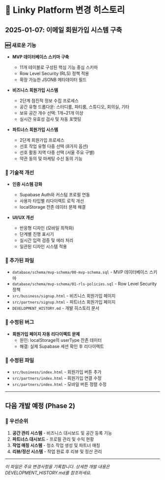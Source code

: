 # 📝 Linky Platform 변경 히스토리

## 2025-01-07: 이메일 회원가입 시스템 구축

### 🆕 새로운 기능
- **MVP 데이터베이스 스키마 구축**
  - 11개 테이블로 구성된 핵심 기능 중심 스키마
  - Row Level Security (RLS) 정책 적용
  - 확장 가능한 JSONB 메타데이터 필드

- **비즈니스 회원가입 시스템**
  - 2단계 점진적 정보 수집 프로세스
  - 공간 유형 드롭다운: 스터디룸, 파티룸, 스튜디오, 회의실, 기타
  - 보유 공간 개수 선택: 1개~21개 이상
  - 실시간 유효성 검사 및 자동 포맷팅

- **파트너스 회원가입 시스템**
  - 2단계 회원가입 프로세스
  - 선호 작업 유형 다중 선택 (8가지 옵션)
  - 선호 활동 지역 다중 선택 (서울 주요 구별)
  - 약관 동의 및 마케팅 수신 동의 기능

### 🔧 기술적 개선
- **인증 시스템 강화**
  - Supabase Auth와 커스텀 프로필 연동
  - 사용자 타입별 리다이렉트 로직 개선
  - localStorage 잔존 데이터 문제 해결

- **UI/UX 개선**
  - 반응형 디자인 (모바일 최적화)
  - 단계별 진행 표시기
  - 실시간 입력 검증 및 에러 처리
  - 일관된 디자인 시스템 적용

### 📁 추가된 파일
- `database/schema/mvp-schema/00-mvp-schema.sql` - MVP 데이터베이스 스키마
- `database/schema/mvp-schema/01-rls-policies.sql` - Row Level Security 정책
- `src/business/signup.html` - 비즈니스 회원가입 페이지
- `src/partners/signup.html` - 파트너스 회원가입 페이지
- `DEVELOPMENT_HISTORY.md` - 개발 히스토리 문서

### 🐛 수정된 버그
- **회원가입 페이지 자동 리다이렉트 문제**
  - 원인: localStorage의 userType 잔존 데이터
  - 해결: 실제 Supabase 세션 확인 후 리다이렉트

### 🔄 수정된 파일
- `src/business/index.html` - 회원가입 버튼 추가
- `src/partners/index.html` - 회원가입 연결 수정
- `src/partners/index.html` - 모바일 버튼 정렬 수정

---

## 다음 개발 예정 (Phase 2)

### 🎯 우선순위
1. **공간 관리 시스템** - 비즈니스 대시보드 및 공간 등록 기능
2. **파트너스 대시보드** - 프로필 관리 및 수익 현황
3. **작업 매칭 시스템** - 청소 작업 생성 및 파트너 매칭
4. **리뷰/정산 시스템** - 작업 완료 후 리뷰 및 정산 관리

---

*이 파일은 주요 변경사항을 기록합니다. 상세한 개발 내용은 DEVELOPMENT_HISTORY.md를 참조하세요.*